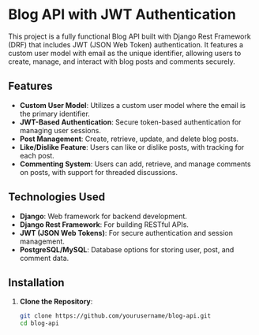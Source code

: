 # Blog API with JWT Authentication

This project is a fully functional Blog API built with Django Rest Framework (DRF) that includes JWT (JSON Web Token) authentication. It features a custom user model with email as the unique identifier, allowing users to create, manage, and interact with blog posts and comments securely.

## Features

- **Custom User Model**: Utilizes a custom user model where the email is the primary identifier.
- **JWT-Based Authentication**: Secure token-based authentication for managing user sessions.
- **Post Management**: Create, retrieve, update, and delete blog posts.
- **Like/Dislike Feature**: Users can like or dislike posts, with tracking for each post.
- **Commenting System**: Users can add, retrieve, and manage comments on posts, with support for threaded discussions.

## Technologies Used

- **Django**: Web framework for backend development.
- **Django Rest Framework**: For building RESTful APIs.
- **JWT (JSON Web Tokens)**: For secure authentication and session management.
- **PostgreSQL/MySQL**: Database options for storing user, post, and comment data.

## Installation

1. **Clone the Repository**:
   ```bash
   git clone https://github.com/yourusername/blog-api.git
   cd blog-api

